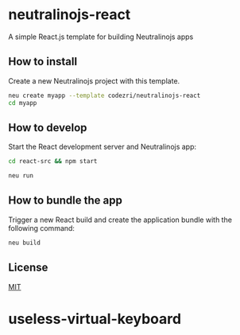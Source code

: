 # neutralinojs-react
A simple React.js template for building Neutralinojs apps

## How to install

Create a new Neutralinojs project with this template.

```bash
neu create myapp --template codezri/neutralinojs-react
cd myapp
```

## How to develop

Start the React development server and Neutralinojs app:
```bash
cd react-src && npm start
```

```bash
neu run
```

## How to bundle the app

Trigger a new React build and create the application bundle with the following command:
```bash
neu build
```

## License

[MIT](LICENSE)
# useless-virtual-keyboard
